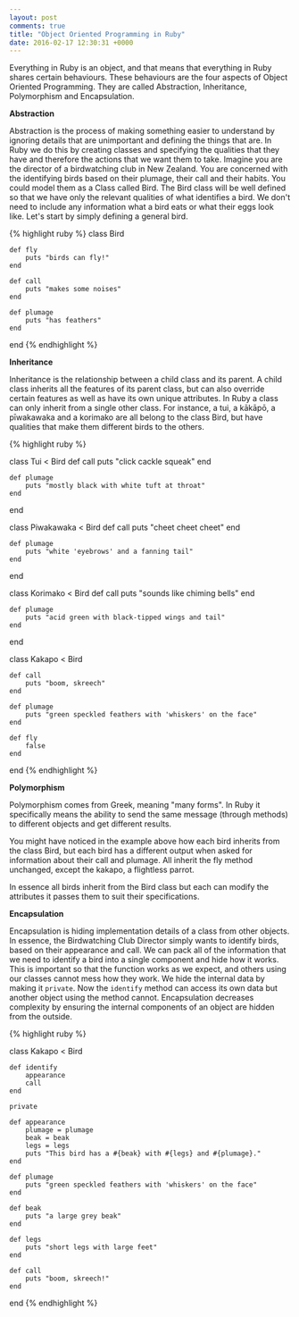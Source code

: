 ```yaml
---
layout: post
comments: true
title: "Object Oriented Programming in Ruby"
date: 2016-02-17 12:30:31 +0000
---
```


Everything in Ruby is an object, and that means that everything in Ruby shares certain behaviours. These behaviours are the four aspects of Object Oriented Programming. They are called Abstraction, Inheritance, Polymorphism and Encapsulation.

<strong> Abstraction </strong>

Abstraction is the process of making something easier to understand by ignoring details that are unimportant and defining the things that are. In Ruby we do this by creating classes and specifying the qualities that they have and therefore the actions that we want them to take. Imagine you are the director of a birdwatching club in New Zealand. You are concerned with the identifying birds based on their plumage, their call and their habits. You could model them as a Class called Bird. The Bird class will be well defined so that we have only the relevant qualities of what identifies a bird. We don't need to include any information what a bird eats or what their eggs look like. Let's start by simply defining a general bird.

{% highlight ruby %}
class Bird

	def fly
		puts "birds can fly!"
	end

	def call
		puts "makes some noises"
	end

	def plumage
		puts "has feathers"
	end
end
{% endhighlight %}

<strong> Inheritance </strong>

Inheritance is the relationship between a child class and its parent. A child class inherits all the features of its parent class, but can also override certain features as well as have its own unique attributes. In Ruby a class can only inherit from a single other class. For instance, a tui, a kākāpō, a pīwakawaka and a korimako are all belong to the class Bird, but have qualities that make them different birds to the others.

{% highlight ruby %}

class Tui < Bird
	def call
		puts "click cackle squeak"
	end

	def plumage
		puts "mostly black with white tuft at throat"
	end
end

class Piwakawaka < Bird
	def call
		puts "cheet cheet cheet"
	end

	def plumage
		puts "white 'eyebrows' and a fanning tail"
	end
end

class Korimako < Bird
	def call
		puts "sounds like chiming bells"
	end

	def plumage
		puts "acid green with black-tipped wings and tail"
	end
end

class Kakapo < Bird

	def call
		puts "boom, skreech"
	end

	def plumage
		puts "green speckled feathers with 'whiskers' on the face"
	end

	def fly
		false
	end
end
{% endhighlight %}

<strong> Polymorphism </strong>

Polymorphism comes from Greek, meaning "many forms". In Ruby it specifically means the ability to send the same message (through methods) to different objects and get different results. 

You might have noticed in the example above how each bird inherits from the class Bird, but each bird has a different output when asked for information about their call and plumage. All inherit the fly method unchanged, except the kakapo, a flightless parrot. 

In essence all birds inherit from the Bird class but each can modify the attributes it passes them to suit their specifications.

<strong> Encapsulation </strong>

Encapsulation is hiding implementation details of a class from other objects. In essence, the Birdwatching Club Director simply wants to identify birds, based on their appearance and call. We can pack all of the information that we need to identify a bird into a single component and hide how it works. This is important so that the function works as we expect, and others using our classes cannot mess how they work. We hide the internal data by making it `private`. Now the `identify` method can access its own data but another object using the method cannot. Encapsulation decreases complexity by ensuring the internal components of an object are hidden from the outside.

{% highlight ruby %}

class Kakapo < Bird

	def identify
		appearance
		call
	end

	private

	def appearance
		plumage = plumage
		beak = beak
		legs = legs
		puts "This bird has a #{beak} with #{legs} and #{plumage}."
	end

	def plumage
		puts "green speckled feathers with 'whiskers' on the face"
	end

	def beak
		puts "a large grey beak"
	end

	def legs
		puts "short legs with large feet"
	end

	def call
		puts "boom, skreech!"
	end

end
{% endhighlight %}
